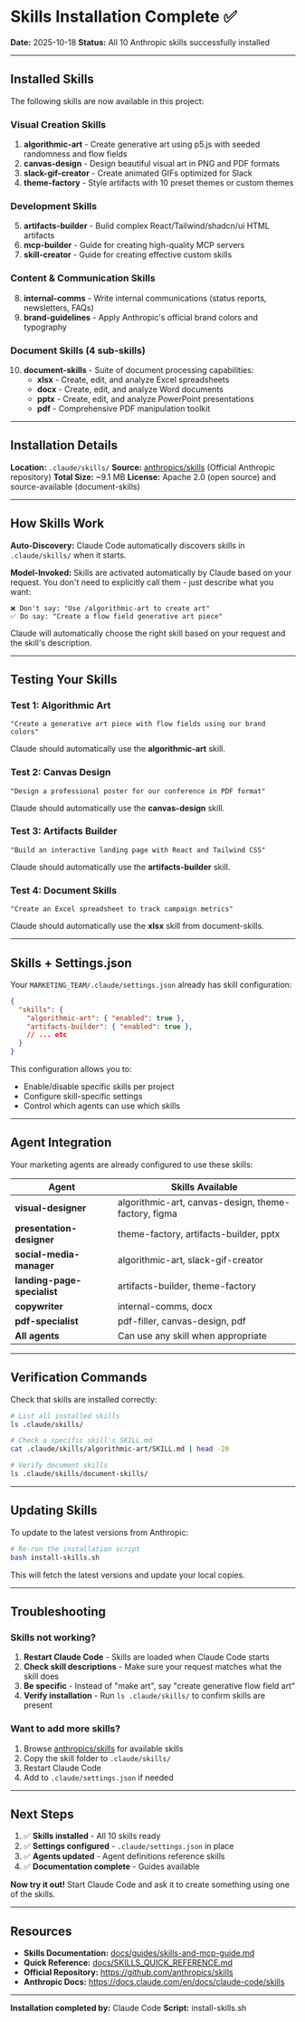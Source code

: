 # Skills Installation Complete ✅

**Date:** 2025-10-18
**Status:** All 10 Anthropic skills successfully installed

---

## Installed Skills

The following skills are now available in this project:

### Visual Creation Skills
1. **algorithmic-art** - Create generative art using p5.js with seeded randomness and flow fields
2. **canvas-design** - Design beautiful visual art in PNG and PDF formats
3. **slack-gif-creator** - Create animated GIFs optimized for Slack
4. **theme-factory** - Style artifacts with 10 preset themes or custom themes

### Development Skills
5. **artifacts-builder** - Build complex React/Tailwind/shadcn/ui HTML artifacts
6. **mcp-builder** - Guide for creating high-quality MCP servers
7. **skill-creator** - Guide for creating effective custom skills

### Content & Communication Skills
8. **internal-comms** - Write internal communications (status reports, newsletters, FAQs)
9. **brand-guidelines** - Apply Anthropic's official brand colors and typography

### Document Skills (4 sub-skills)
10. **document-skills** - Suite of document processing capabilities:
    - **xlsx** - Create, edit, and analyze Excel spreadsheets
    - **docx** - Create, edit, and analyze Word documents
    - **pptx** - Create, edit, and analyze PowerPoint presentations
    - **pdf** - Comprehensive PDF manipulation toolkit

---

## Installation Details

**Location:** `.claude/skills/`
**Source:** [anthropics/skills](https://github.com/anthropics/skills) (Official Anthropic repository)
**Total Size:** ~9.1 MB
**License:** Apache 2.0 (open source) and source-available (document-skills)

---

## How Skills Work

**Auto-Discovery:** Claude Code automatically discovers skills in `.claude/skills/` when it starts.

**Model-Invoked:** Skills are activated automatically by Claude based on your request. You don't need to explicitly call them - just describe what you want:

```
❌ Don't say: "Use /algorithmic-art to create art"
✅ Do say: "Create a flow field generative art piece"
```

Claude will automatically choose the right skill based on your request and the skill's description.

---

## Testing Your Skills

### Test 1: Algorithmic Art
```
"Create a generative art piece with flow fields using our brand colors"
```
Claude should automatically use the **algorithmic-art** skill.

### Test 2: Canvas Design
```
"Design a professional poster for our conference in PDF format"
```
Claude should automatically use the **canvas-design** skill.

### Test 3: Artifacts Builder
```
"Build an interactive landing page with React and Tailwind CSS"
```
Claude should automatically use the **artifacts-builder** skill.

### Test 4: Document Skills
```
"Create an Excel spreadsheet to track campaign metrics"
```
Claude should automatically use the **xlsx** skill from document-skills.

---

## Skills + Settings.json

Your `MARKETING_TEAM/.claude/settings.json` already has skill configuration:

```json
{
  "skills": {
    "algorithmic-art": { "enabled": true },
    "artifacts-builder": { "enabled": true },
    // ... etc
  }
}
```

This configuration allows you to:
- Enable/disable specific skills per project
- Configure skill-specific settings
- Control which agents can use which skills

---

## Agent Integration

Your marketing agents are already configured to use these skills:

| Agent | Skills Available |
|-------|------------------|
| **visual-designer** | algorithmic-art, canvas-design, theme-factory, figma |
| **presentation-designer** | theme-factory, artifacts-builder, pptx |
| **social-media-manager** | algorithmic-art, slack-gif-creator |
| **landing-page-specialist** | artifacts-builder, theme-factory |
| **copywriter** | internal-comms, docx |
| **pdf-specialist** | pdf-filler, canvas-design, pdf |
| **All agents** | Can use any skill when appropriate |

---

## Verification Commands

Check that skills are installed correctly:

```bash
# List all installed skills
ls .claude/skills/

# Check a specific skill's SKILL.md
cat .claude/skills/algorithmic-art/SKILL.md | head -20

# Verify document skills
ls .claude/skills/document-skills/
```

---

## Updating Skills

To update to the latest versions from Anthropic:

```bash
# Re-run the installation script
bash install-skills.sh
```

This will fetch the latest versions and update your local copies.

---

## Troubleshooting

### Skills not working?

1. **Restart Claude Code** - Skills are loaded when Claude Code starts
2. **Check skill descriptions** - Make sure your request matches what the skill does
3. **Be specific** - Instead of "make art", say "create generative flow field art"
4. **Verify installation** - Run `ls .claude/skills/` to confirm skills are present

### Want to add more skills?

1. Browse [anthropics/skills](https://github.com/anthropics/skills) for available skills
2. Copy the skill folder to `.claude/skills/`
3. Restart Claude Code
4. Add to `.claude/settings.json` if needed

---

## Next Steps

1. ✅ **Skills installed** - All 10 skills ready
2. ✅ **Settings configured** - `.claude/settings.json` in place
3. ✅ **Agents updated** - Agent definitions reference skills
4. ✅ **Documentation complete** - Guides available

**Now try it out!** Start Claude Code and ask it to create something using one of the skills.

---

## Resources

- **Skills Documentation:** [docs/guides/skills-and-mcp-guide.md](docs/guides/skills-and-mcp-guide.md)
- **Quick Reference:** [docs/SKILLS_QUICK_REFERENCE.md](docs/SKILLS_QUICK_REFERENCE.md)
- **Official Repository:** https://github.com/anthropics/skills
- **Anthropic Docs:** https://docs.claude.com/en/docs/claude-code/skills

---

**Installation completed by:** Claude Code
**Script:** install-skills.sh
